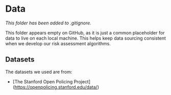 # Data

*This folder has been added to .gitignore.*

This folder appears empty on GitHub, as it is just a common placeholder for data to live on each local machine. This helps keep data sourcing consistent when we develop our risk assessment algorithms. 

## Datasets

The datasets we used are from:

- [The Stanford Open Policing Project] (https://openpolicing.stanford.edu/data/)
